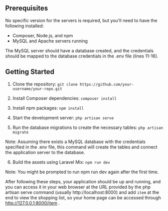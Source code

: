 ## Prerequisites
No specific version for the servers is required, but you'll need to have the following installed:

 - Composer, Node.js, and npm
 - MySQL and Apache servers running

The MySQL server should have a database created, and the credentials should be mapped to the database credentials in the .env file (lines 11-16).

## Getting Started

1. Clone the repository:
`git clone https://github.com/your-username/your-repo.git`

2. Install Composer dependencies:
`composer install`

3. Install npm packages:
`npm install`

4. Start the development server:
`php artisan serve`

5. Run the database migrations to create the necessary tables:
`php artisan migrate`

Note: Assuming there exists a MySQL database with the credentials specified in the .env file, this command will create the tables and connect the application server to the database.

6. Build the assets using Laravel Mix:
`npm run dev`

Note: You might be prompted to run npm run dev again after the first time.

After following these steps, your application should be up and running, and you can access it in your web browser at the URL provided by the php artisan serve command (usually http://localhost:8000) and add `item` at the end to view the shopping list, so your home page can be accessed through http://127.0.0.1:8000/item .

